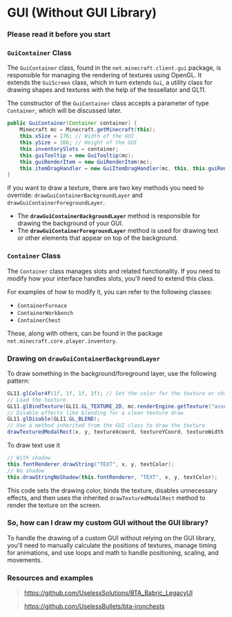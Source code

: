 # GUI (Without GUI Library)

### Please read it before you start

### `GuiContainer` Class

The `GuiContainer` class, found in the `net.minecraft.client.gui` package, is responsible for managing the rendering of textures using OpenGL. It extends the `GuiScreen` class, which in turn extends `Gui`, a utility class for drawing shapes and textures with the help of the tessellator and GL11.

The constructor of the `GuiContainer` class accepts a parameter of type `Container`, which will be discussed later.

```java
public GuiContainer(Container container) {
    Minecraft mc = Minecraft.getMinecraft(this);
    this.xSize = 176; // Width of the GUI
    this.ySize = 166; // Height of the GUI
    this.inventorySlots = container;
    this.guiTooltip = new GuiTooltip(mc);
    this.guiRenderItem = new GuiRenderItem(mc);
    this.itemDragHandler = new GuiItemDragHandler(mc, this, this.guiRenderItem);
}
```

If you want to draw a texture, there are two key methods you need to override: `drawGuiContainerBackgroundLayer` and `drawGuiContainerForegroundLayer`.

- The **`drawGuiContainerBackgroundLayer`** method is responsible for drawing the background of your GUI.
- The **`drawGuiContainerForegroundLayer`** method is used for drawing text or other elements that appear on top of the background.

### `Container` Class

The `Container` class manages slots and related functionality. If you need to modify how your interface handles slots, you'll need to extend this class.

For examples of how to modify it, you can refer to the following classes:

- `ContainerFurnace`
- `ContainerWorkbench`
- `ContainerChest`

These, along with others, can be found in the package `net.minecraft.core.player.inventory`.

### Drawing on `drawGuiContainerBackgroundLayer`

To draw something in the background/foreground layer, use the following pattern:

```java
GL11.glColor4f(1f, 1f, 1f, 1f); // Set the color for the texture or shape
// Load the texture
GL11.glBindTexture(GL11.GL_TEXTURE_2D, mc.renderEngine.getTexture("assets/textures/.../something.png"));
// Disable effects like blending for a clean texture draw
GL11.glDisable(GL11.GL_BLEND);
// Use a method inherited from the GUI class to draw the texture
drawTexturedModalRect(x, y, textureXcoord, textureYCoord, textureWidth, textureHeight);
```

To draw text use it

```java
// With shadow
this.fontRenderer.drawString("TEXT", x, y, textColor);
// No shadow
this.drawStringNoShadow(this.fontRenderer, "TEXT", x, y, textColor);
```

This code sets the drawing color, binds the texture, disables unnecessary effects, and then uses the inherited `drawTexturedModalRect` method to render the texture on the screen.

### **So, how can I draw my custom GUI without the GUI library?**

To handle the drawing of a custom GUI without relying on the GUI library, you'll need to manually calculate the positions of textures, manage timing for animations, and use loops and math to handle positioning, scaling, and movements.

### Resources and examples

> https://github.com/UselessSolutions/BTA_Babric_LegacyUI
> 

> https://github.com/UselessBullets/bta-ironchests
>